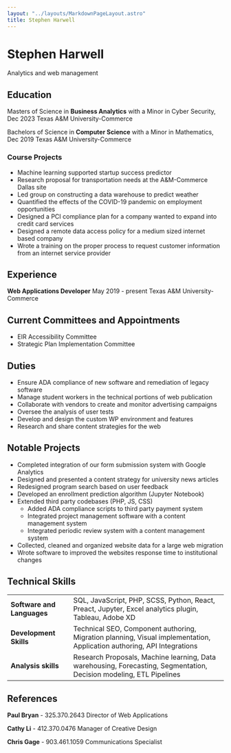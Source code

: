 ```yaml
---
layout: "../layouts/MarkdownPageLayout.astro"
title: Stephen Harwell
---
```

# Stephen Harwell
Analytics and web management

## Education

Masters of Science in **Business Analytics** with a Minor in Cyber Security, Dec 2023
Texas A&M University-Commerce

Bachelors of Science in **Computer Science** with a Minor in Mathematics, Dec 2019
Texas A&M University-Commerce

### Course Projects

- Machine learning supported startup success predictor
- Research proposal for transportation needs at the A&M-Commerce Dallas site
- Led group on constructing a data warehouse to predict weather
- Quantified the effects of the COVID-19 pandemic on employment opportunities
- Designed a PCI compliance plan for a company wanted to expand into credit card services
- Designed a remote data access policy for a medium sized internet based company
- Wrote a training on the proper process to request customer information from an internet service provider
## Experience
**Web Applications Developer** May 2019 - present
Texas A&M University-Commerce

## Current Committees and Appointments
- EIR Accessibility Committee
- Strategic Plan Implementation Committee

## Duties
- Ensure ADA compliance of new software and remediation of legacy software
- Manage student workers in the technical portions of web publication
- Collaborate with vendors to create and monitor advertising campaigns
- Oversee the analysis of user tests
- Develop and design the custom WP environment and features
- Research and share content strategies for the web

## Notable Projects

- Completed integration of our form submission system with Google Analytics
- Designed and presented a content strategy for university news articles
- Redesigned program search based on user feedback
- Developed an enrollment prediction algorithm (Jupyter Notebook)
- Extended third party codebases (PHP, JS, CSS)
	- Added ADA compliance scripts to third party payment system
	- Integrated project management software with a content management system
	- Integrated periodic review system with a content management system
- Collected, cleaned and organized website data for a large web migration
- Wrote software to improved the websites response time to institutional changes

## Technical Skills
| | |
|---|---|
|**Software and Languages**|SQL, JavaScript, PHP, SCSS, Python, React, Preact, Jupyter, Excel analytics plugin, Tableau, Adobe XD|
|**Development Skills**|Technical SEO, Component authoring, Migration planning, Visual implementation, Application authoring, API Integrations|
|**Analysis skills**|Research Proposals, Machine learning, Data warehousing, Forecasting, Segmentation, Decision modeling, ETL Pipelines|

## References

**Paul Bryan** - 325.370.2643
Director of Web Applications

**Cathy Li** - 412.370.0476
Manager of Creative Design

**Chris Gage** - 903.461.1059
Communications Specialist
